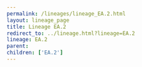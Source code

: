 ```yaml
---
permalink: /lineages/lineage_EA.2.html
layout: lineage_page
title: Lineage EA.2
redirect_to: ../lineage.html?lineage=EA.2
lineage: EA.2
parent: 
children: ['EA.2']
---
```

